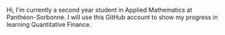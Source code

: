 Hi, I'm currently a second year student in Applied Mathematics at Panthéon-Sorbonne.
I will use this GitHub account to show my progress in learning Quantitative Finance.
